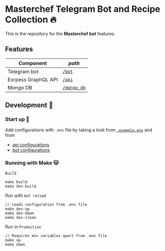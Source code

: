 # Masterchef Telegram Bot and Recipe Collection :fire:

This is the repository for the **Masterchef bot** features.

## Features

| Component | *path* |
| --- | --- |
| Telegram bot          | [`/bot`](./bot/)            |
| Exrpess GraphQL API   | [`/api`](./api/)            |   
| Mongo DB              | [`/mongo_db`](./mongo_db/)  |

## Development 🚨

### Start up :rocket:

Add configurations with `.env` file by taking a look from [`.example.env`](./.example.env) and from
- [api configurations](./api/README.md##Configuration)
- [bot configurations](./bot/README.md##Configuration)

### Running with Make 😽

`Build`

```
make build
make dev-build
```
Run with `Hot reload`
```
// Loads configuration from .env file
make dev-up
make dev-down
make dev-clean
```
Run in `Production`
```
// Requires env variables apart from .env file
make up
make down
```


